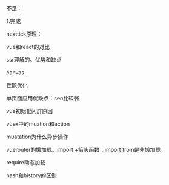 不足：

1.完成

nexttick原理：

vue和react的对比

ssr理解的。优势和缺点

canvas：

性能优化

单页面应用优缺点：seo比较弱

vue初始化闪屏原因

vuex中的muation和action

muatation为什么异步操作

vuerouter的懒加载。import +箭头函数；import from是非懒加载。

require动态加载

hash和history的区别

